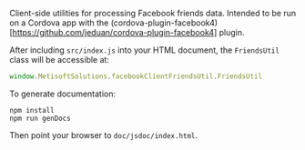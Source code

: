 Client-side utilities for processing Facebook friends data. Intended to be run on a Cordova app with the (cordova-plugin-facebook4)[https://github.com/jeduan/cordova-plugin-facebook4] plugin.

After including `src/index.js` into your HTML document, the `FriendsUtil` class will be accessible at:
```javascript
window.MetisoftSolutions.facebookClientFriendsUtil.FriendsUtil
```

To generate documentation:
```
npm install
npm run genDocs
```
Then point your browser to `doc/jsdoc/index.html`.
